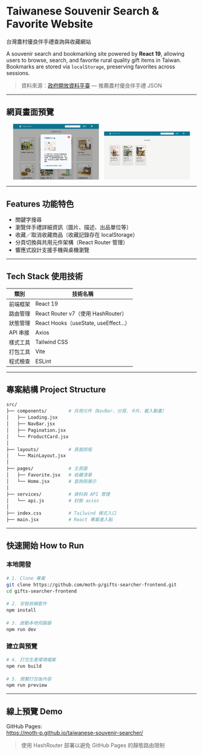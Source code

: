 # Taiwanese Souvenir Search & Favorite Website

台灣農村優良伴手禮查詢與收藏網站

A souvenir search and bookmarking site powered by **React 19**, allowing users to browse, search, and favorite rural quality gift items in Taiwan. Bookmarks are stored via `localStorage`, preserving favorites across sessions.

> 資料來源：[政府開放資料平臺](https://data.gov.tw/dataset/13387) — 推薦農村優良伴手禮 JSON

---

## 網頁畫面預覽

<div align="center">
  <img src="./public/display_img.png" alt="首頁畫面" width="45%" style="margin-right: 10px;" />
  <img src="./public/display_img2.png" alt="收藏畫面" width="45%" />
</div>

---

## Features 功能特色

- 關鍵字搜尋
- 瀏覽伴手禮詳細資訊（圖片、描述、出品單位等）
- 收藏／取消收藏商品（收藏記錄存在 localStorage）
- 分頁切換與共用元件架構（React Router 管理）
- 響應式設計支援手機與桌機瀏覽

---

## Tech Stack 使用技術

| 類別     | 技術名稱                              |
| -------- | ------------------------------------- |
| 前端框架 | React 19                              |
| 路由管理 | React Router v7（使用 HashRouter）    |
| 狀態管理 | React Hooks（useState, useEffect...） |
| API 串接 | Axios                                 |
| 樣式工具 | Tailwind CSS                          |
| 打包工具 | Vite                                  |
| 程式檢查 | ESLint                                |

---

## 專案結構 Project Structure

```bash
src/
├── components/        # 共用元件（NavBar、分頁、卡片、載入動畫）
│   ├── Loading.jsx
│   ├── NavBar.jsx
│   ├── Pagination.jsx
│   └── ProductCard.jsx
│
├── layouts/           # 頁面排版
│   └── MainLayout.jsx
│
├── pages/             # 主頁面
│   ├── Favorite.jsx   # 收藏清單
│   └── Home.jsx       # 查詢與展示
│
├── services/          # 資料與 API 管理
│   └── api.js         # 封裝 axios
│
├── index.css          # Tailwind 樣式入口
├── main.jsx           # React 專案進入點
```

---

## 快速開始 How to Run

### 本地開發

```bash
# 1. Clone 專案
git clone https://github.com/moth-p/gifts-searcher-frontend.git
cd gifts-searcher-frontend

# 2. 安裝依賴套件
npm install

# 3. 啟動本地伺服器
npm run dev
```

### 建立與預覽

```bash
# 4. 打包生產環境檔案
npm run build

# 5. 預覽打包後內容
npm run preview
```

---

## 線上預覽 Demo

GitHub Pages:  
https://moth-p.github.io/taiwanese-souvenir-searcher/

> 使用 HashRouter 部署以避免 GitHub Pages 的靜態路由限制

